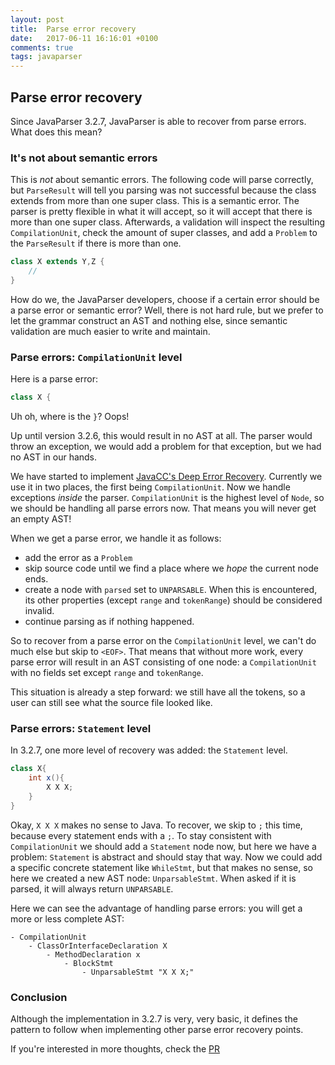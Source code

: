 ```yaml
---
layout: post
title:  Parse error recovery
date:   2017-06-11 16:16:01 +0100
comments: true
tags: javaparser
---
```

## Parse error recovery
Since JavaParser 3.2.7, JavaParser is able to recover from parse errors.
What does this mean?

### It's not about semantic errors
This is *not* about semantic errors.
The following code will parse correctly,
but `ParseResult` will tell you parsing was not successful because the class extends from more than one super class.
This is a semantic error.
The parser is pretty flexible in what it will accept, so it will accept that there is more than one super class.
Afterwards, a validation will inspect the resulting `CompilationUnit`, 
check the amount of super classes, and add a `Problem` to the `ParseResult` if there is more than one.
```java
class X extends Y,Z {
    //
}
```
How do we, the JavaParser developers, choose if a certain error should be a parse error or semantic error?
Well, there is not hard rule, but we prefer to let the grammar construct an AST and nothing else,
since semantic validation are much easier to write and maintain.

### Parse errors: `CompilationUnit` level
Here is a parse error:
```java
class X {
```
Uh oh, where is the `}`? Oops!

Up until version 3.2.6, this would result in no AST at all.
The parser would throw an exception,
we would add a problem for that exception,
but we had no AST in our hands.

We have started to implement [JavaCC's Deep Error Recovery](https://www.cs.purdue.edu/homes/hosking/javacc/doc/errorrecovery.html).
Currently we use it in two places, the first being `CompilationUnit`.
Now we handle exceptions *inside* the parser.
`CompilationUnit` is the highest level of `Node`, so we should be handling all parse errors now.
That means you will never get an empty AST!

When we get a parse error, we handle it as follows:
* add the error as a `Problem`
* skip source code until we find a place where we *hope* the current node ends.
* create a node with `parsed` set to `UNPARSABLE`.
    When this is encountered, its other properties (except `range` and `tokenRange`) should be considered invalid.
* continue parsing as if nothing happened.

So to recover from a parse error on the `CompilationUnit` level, we can't do much else but skip to `<EOF>`.
That means that without more work, every parse error will result in an AST consisting of one node:
a `CompilationUnit` with no fields set except `range` and `tokenRange`.

This situation is already a step forward: we still have all the tokens, so a user can still see what the source file looked like.

### Parse errors: `Statement` level
In 3.2.7, one more level of recovery was added: the `Statement` level.
```java
class X{
    int x(){
        X X X;
    }
}
```
Okay, `X X X` makes no sense to Java.
To recover, we skip to `;` this time, because every statement ends with a `;`.
To stay consistent with `CompilationUnit` we should add a `Statement` node now,
but here we have a problem: `Statement` is abstract and should stay that way.
Now we could add a specific concrete statement like `WhileStmt`, but that makes no sense,
so here we created a new AST node: `UnparsableStmt`.
When asked if it is parsed, it will always return `UNPARSABLE`.
 
Here we can see the advantage of handling parse errors: you will get a more or less complete AST:
```
- CompilationUnit
    - ClassOrInterfaceDeclaration X
        - MethodDeclaration x
            - BlockStmt
                - UnparsableStmt "X X X;"
```

### Conclusion
Although the implementation in 3.2.7 is very, very basic,
it defines the pattern to follow when implementing other parse error recovery points.

If you're interested in more thoughts, check the [PR](https://github.com/javaparser/javaparser/pull/952)